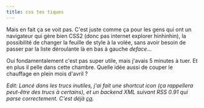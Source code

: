 ```yaml
---
title: css tes tiques
---
```


Mais en fait ça se voit pas. C'est juste comme ça pour les gens qui ont un
navigateur qui gère bien CSS2 (donc pas internet explorer hinhinhin), la
possibilité de changer la feuille de style à la volée, sans avoir besoin de
passer par la liste déroulante là en bas à gauche _deface_...

Oui fondamentalement c'est pas super utile, mais j'avais 5 minutes à tuer. Et
en plus il pelle dans cette chambre. Quelle idée aussi de couper le chauffage
en plein mois d'avril ?

_Edit: Lancé dans les trucs inutiles, j'ai fait une shortcut icon (ça
rappellera peut-être des trucs à certains), et un backend XML suivant RSS 0.91
qui parse correctement. C'est déjà [ça](./backend.php)._

